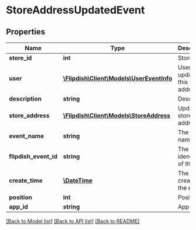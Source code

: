 # StoreAddressUpdatedEvent

## Properties
Name | Type | Description | Notes
------------ | ------------- | ------------- | -------------
**store_id** | **int** | Store Id | [optional] 
**user** | [**\Flipdish\Client\Models\UserEventInfo**](UserEventInfo.md) | User which updated this store address | [optional] 
**description** | **string** | Description | [optional] 
**store_address** | [**\Flipdish\Client\Models\StoreAddress**](StoreAddress.md) | Updated store address | [optional] 
**event_name** | **string** | The event name | [optional] 
**flipdish_event_id** | **string** | The identitfier of the event | [optional] 
**create_time** | [**\DateTime**](\DateTime.md) | The time of creation of the event | [optional] 
**position** | **int** | Position | [optional] 
**app_id** | **string** | App id | [optional] 

[[Back to Model list]](../README.md#documentation-for-models) [[Back to API list]](../README.md#documentation-for-api-endpoints) [[Back to README]](../README.md)


